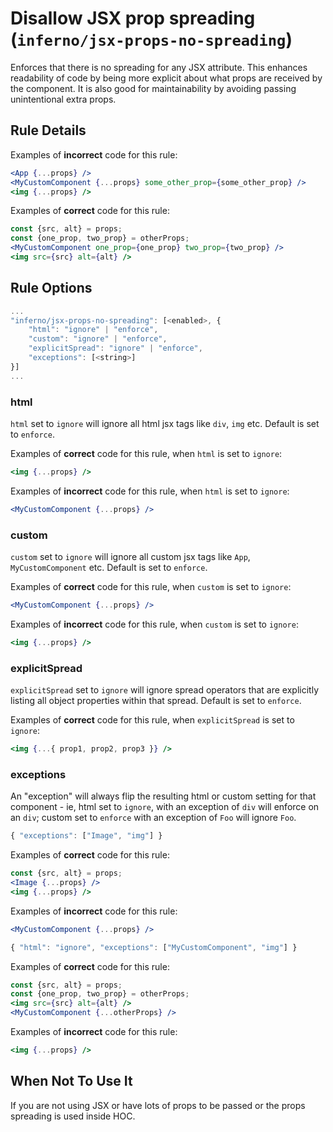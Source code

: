 # Disallow JSX prop spreading (`inferno/jsx-props-no-spreading`)

<!-- end auto-generated rule header -->

Enforces that there is no spreading for any JSX attribute. This enhances readability of code by being more explicit about what props are received by the component. It is also good for maintainability by avoiding passing unintentional extra props.

## Rule Details

Examples of **incorrect** code for this rule:

```jsx
<App {...props} />
<MyCustomComponent {...props} some_other_prop={some_other_prop} />
<img {...props} />
```

Examples of **correct** code for this rule:

```jsx
const {src, alt} = props;
const {one_prop, two_prop} = otherProps;
<MyCustomComponent one_prop={one_prop} two_prop={two_prop} />
<img src={src} alt={alt} />
```

## Rule Options

```js
...
"inferno/jsx-props-no-spreading": [<enabled>, {
    "html": "ignore" | "enforce",
    "custom": "ignore" | "enforce",
    "explicitSpread": "ignore" | "enforce",
    "exceptions": [<string>]
}]
...
```

### html

`html` set to `ignore` will ignore all html jsx tags like `div`, `img` etc. Default is set to `enforce`.

Examples of **correct** code for this rule, when `html` is set to `ignore`:

```jsx
<img {...props} />
```

Examples of **incorrect** code for this rule, when `html` is set to `ignore`:

```jsx
<MyCustomComponent {...props} />
```

### custom

`custom` set to `ignore` will ignore all custom jsx tags like `App`, `MyCustomComponent` etc. Default is set to `enforce`.

Examples of **correct** code for this rule, when `custom` is set to `ignore`:

```jsx
<MyCustomComponent {...props} />
```

Examples of **incorrect** code for this rule, when `custom` is set to `ignore`:

```jsx
<img {...props} />
```

### explicitSpread

`explicitSpread` set to `ignore` will ignore spread operators that are explicitly listing all object properties within that spread. Default is set to `enforce`.

Examples of **correct** code for this rule, when `explicitSpread` is set to `ignore`:

```jsx
<img {...{ prop1, prop2, prop3 }} />
```

### exceptions

An "exception" will always flip the resulting html or custom setting for that component - ie, html set to `ignore`, with an exception of `div` will enforce on an `div`; custom set to `enforce` with an exception of `Foo` will ignore `Foo`.

```js
{ "exceptions": ["Image", "img"] }
```

Examples of **correct** code for this rule:

```jsx
const {src, alt} = props;
<Image {...props} />
<img {...props} />
```

Examples of **incorrect** code for this rule:

```jsx
<MyCustomComponent {...props} />
```

```js
{ "html": "ignore", "exceptions": ["MyCustomComponent", "img"] }
```

Examples of **correct** code for this rule:

```jsx
const {src, alt} = props;
const {one_prop, two_prop} = otherProps;
<img src={src} alt={alt} />
<MyCustomComponent {...otherProps} />
```

Examples of **incorrect** code for this rule:

```jsx
<img {...props} />
```

## When Not To Use It

If you are not using JSX or have lots of props to be passed or the props spreading is used inside HOC.
